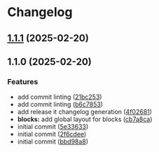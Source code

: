 # Changelog

## [1.1.1](https://github.com/RichForever/tt-theme-blocks/compare/1.1.0...1.1.1) (2025-02-20)

## 1.1.0 (2025-02-20)

### Features

* add commit linting ([21bc253](https://github.com/RichForever/tt-theme-blocks/commit/21bc25363f365f6a5a97593f4cf8ae194915f590))
* add commit linting ([b6c7853](https://github.com/RichForever/tt-theme-blocks/commit/b6c7853caf8baed74a5567f1da5463e034249503))
* add release it changelog generation ([4f02681](https://github.com/RichForever/tt-theme-blocks/commit/4f026810630ab8e6f34a21548a58615451b03ce4))
* **blocks:** add global layout for blocks ([cb7a8ca](https://github.com/RichForever/tt-theme-blocks/commit/cb7a8ca5c64aa21f49bc72ce6d43d9d95bb716d8))
* initial commit ([5e33633](https://github.com/RichForever/tt-theme-blocks/commit/5e336338c3727a75be89dafa5f900a5b09bed976))
* initial commit ([2f6cdee](https://github.com/RichForever/tt-theme-blocks/commit/2f6cdee1bb16b51f652b27ab18ad08b33fd3e2df))
* initial commit ([bbd98a8](https://github.com/RichForever/tt-theme-blocks/commit/bbd98a86df71cc2d259ff35927a7e0670a295308))
